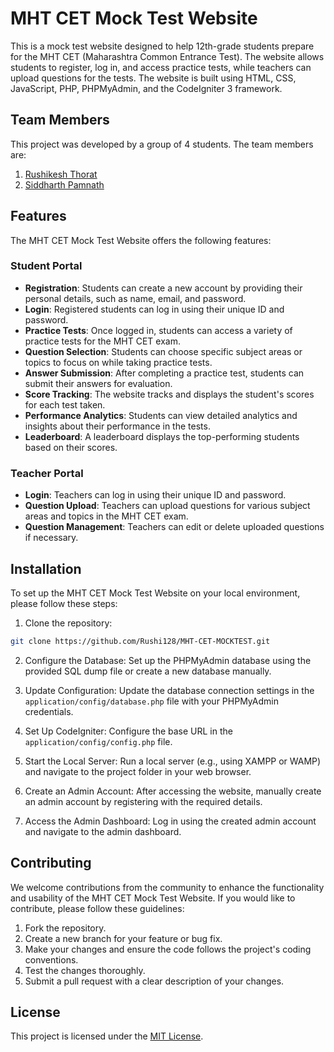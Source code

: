 

# MHT CET Mock Test Website

This is a mock test website designed to help 12th-grade students prepare for the MHT CET (Maharashtra Common Entrance Test). The website allows students to register, log in, and access practice tests, while teachers can upload questions for the tests. The website is built using HTML, CSS, JavaScript, PHP, PHPMyAdmin, and the CodeIgniter 3 framework.

## Team Members

This project was developed by a group of 4 students. The team members are:

1. [Rushikesh Thorat](https://github.com/Rushi128)
2. [Siddharth Pamnath](https://github.com/siddharthpamnath2021)
<!-- 3. [Student 3](https://github.com/student3)
4. [Student 4](https://github.com/student4) -->

## Features

The MHT CET Mock Test Website offers the following features:

### Student Portal

- **Registration**: Students can create a new account by providing their personal details, such as name, email, and password.
- **Login**: Registered students can log in using their unique ID and password.
- **Practice Tests**: Once logged in, students can access a variety of practice tests for the MHT CET exam.
- **Question Selection**: Students can choose specific subject areas or topics to focus on while taking practice tests.
- **Answer Submission**: After completing a practice test, students can submit their answers for evaluation.
- **Score Tracking**: The website tracks and displays the student's scores for each test taken.
- **Performance Analytics**: Students can view detailed analytics and insights about their performance in the tests.
- **Leaderboard**: A leaderboard displays the top-performing students based on their scores.

### Teacher Portal

- **Login**: Teachers can log in using their unique ID and password.
- **Question Upload**: Teachers can upload questions for various subject areas and topics in the MHT CET exam.
- **Question Management**: Teachers can edit or delete uploaded questions if necessary.

## Installation

To set up the MHT CET Mock Test Website on your local environment, please follow these steps:

1. Clone the repository:

```bash
git clone https://github.com/Rushi128/MHT-CET-MOCKTEST.git
```

2. Configure the Database: Set up the PHPMyAdmin database using the provided SQL dump file or create a new database manually.

3. Update Configuration: Update the database connection settings in the `application/config/database.php` file with your PHPMyAdmin credentials.

4. Set Up CodeIgniter: Configure the base URL in the `application/config/config.php` file.

5. Start the Local Server: Run a local server (e.g., using XAMPP or WAMP) and navigate to the project folder in your web browser.

6. Create an Admin Account: After accessing the website, manually create an admin account by registering with the required details.

7. Access the Admin Dashboard: Log in using the created admin account and navigate to the admin dashboard.

## Contributing

We welcome contributions from the community to enhance the functionality and usability of the MHT CET Mock Test Website. If you would like to contribute, please follow these guidelines:

1. Fork the repository.
2. Create a new branch for your feature or bug fix.
3. Make your changes and ensure the code follows the project's coding conventions.
4. Test the changes thoroughly.
5. Submit a pull request with a clear description of your changes.

## License

This project is licensed under the [MIT License](LICENSE).
<!-- 
## Contact

If you have any questions or suggestions regarding the MHT CET Mock Test Website, please contact us at [email protected](rushithorat128@gmail.com) -->
